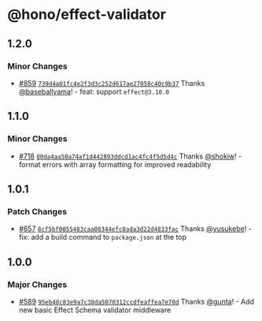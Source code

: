 # @hono/effect-validator

## 1.2.0

### Minor Changes

- [#859](https://github.com/honojs/middleware/pull/859) [`739d4a01fc4e2f3d3c252d617ae27058c40c9b37`](https://github.com/honojs/middleware/commit/739d4a01fc4e2f3d3c252d617ae27058c40c9b37) Thanks [@baseballyama](https://github.com/baseballyama)! - feat: support `effect@3.10.0`

## 1.1.0

### Minor Changes

- [#718](https://github.com/honojs/middleware/pull/718) [`80da4aa50a74af1d442893ddcd1ac4fc4f5d5d4c`](https://github.com/honojs/middleware/commit/80da4aa50a74af1d442893ddcd1ac4fc4f5d5d4c) Thanks [@shokiw](https://github.com/shokiw)! - format errors with array formatting for improved readability

## 1.0.1

### Patch Changes

- [#657](https://github.com/honojs/middleware/pull/657) [`8cf5bf0055483caa08344efc8ada3d22d4833fac`](https://github.com/honojs/middleware/commit/8cf5bf0055483caa08344efc8ada3d22d4833fac) Thanks [@yusukebe](https://github.com/yusukebe)! - fix: add a build command to `package.json` at the top

## 1.0.0

### Major Changes

- [#589](https://github.com/honojs/middleware/pull/589) [`95eb48c83e9a7c38da5070312ccdfeaffea7e70d`](https://github.com/honojs/middleware/commit/95eb48c83e9a7c38da5070312ccdfeaffea7e70d) Thanks [@gunta](https://github.com/gunta)! - Add new basic Effect Schema validator middleware
